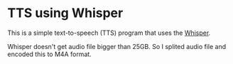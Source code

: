 # TTS using Whisper

This is a simple text-to-speech (TTS) program that uses the [Whisper](https://openai.com/index/whisper/).

Whisper doesn't get audio file bigger than 25GB.
So I splited audio file and encoded this to M4A format.
